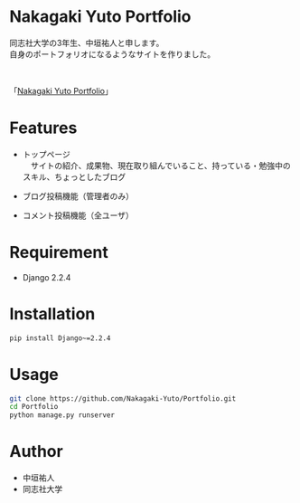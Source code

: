 # Nakagaki Yuto Portfolio

同志社大学の3年生、中垣祐人と申します。<br>
自身のポートフォリオになるようなサイトを作りました。
 
 <br>
 
 「[Nakagaki Yuto Portfolio](https://nakagakiyuto.pythonanywhere.com/)」<br>
 
# Features

* トップページ<br>
　サイトの紹介、成果物、現在取り組んでいること、持っている・勉強中のスキル、ちょっとしたブログ
* ブログ投稿機能（管理者のみ）

* コメント投稿機能（全ユーザ）

 
# Requirement
 
* Django 2.2.4
 
# Installation

```bash
pip install Django~=2.2.4
```
 
# Usage
 
```bash
git clone https://github.com/Nakagaki-Yuto/Portfolio.git
cd Portfolio
python manage.py runserver
```
 
# Author
 
* 中垣祐人
* 同志社大学
